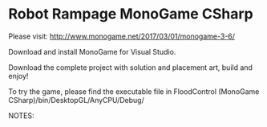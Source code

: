 # Robot Rampage MonoGame CSharp

Please visit: http://www.monogame.net/2017/03/01/monogame-3-6/

Download and install MonoGame for Visual Studio.

Download the complete project with solution and placement art, build and enjoy!

To try the game, please find the executable file in FloodControl (MonoGame CSharp)/bin/DesktopGL/AnyCPU/Debug/

NOTES:
